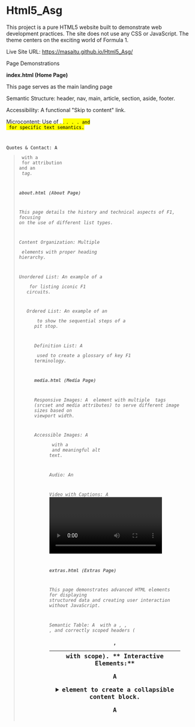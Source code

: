 # Html5_Asg
This project is a pure HTML5 website built to demonstrate web development practices. The site does not use any CSS or JavaScript. The theme centers on the exciting world of Formula 1.

Live Site URL: https://masaitu.github.io/Html5_Asg/

Page Demonstrations

**index.html (Home Page)**

This page serves as the main landing page 

Semantic Structure: header, nav, main, article, section, aside, footer.

Accessibility: A functional "Skip to content" link.

Microcontent: Use of <time>, <mark>, <code>, <kbd>, <samp>, and <abbr> for specific text semantics.

Quotes & Contact: A <blockquote> with a <footer> for attribution and an <address> tag.


**about.html (About Page)**

This page details the history and technical aspects of F1, focusing on the use of different list types.

Content Organization: Multiple <section> elements with proper heading hierarchy.

Unordered List: An example of a <ul> for listing iconic F1 circuits.

Ordered List: An example of an <ol> to show the sequential steps of a pit stop.

Definition List: A <dl> used to create a glossary of key F1 terminology.

**media.html (Media Page)**

Responsive Images: A <picture> element with multiple <source> tags (srcset and media attributes) to serve different image sizes based on viewport width.

Accessible Images: A <figure> with a <figcaption> and meaningful alt text.

Audio: An <audio> element with the controls attribute.

Video with Captions: A <video> element with a linked WebVTT (.vtt) file via the <track> element for accessibility.

**extras.html (Extras Page)**

This page demonstrates advanced HTML elements for displaying structured data and creating user interaction without JavaScript.

Semantic Table: A <table> with a <caption>, <thead>, <tbody>, <tfoot>, and correctly scoped headers (<th> with scope).
**
Interactive Elements:**

A <details> and <summary> element to create a collapsible content block.

A <dialog> element shown by default with the open attribute.

Data Visualization: The <progress> and <meter> elements to display data like race progress and tyre wear.
